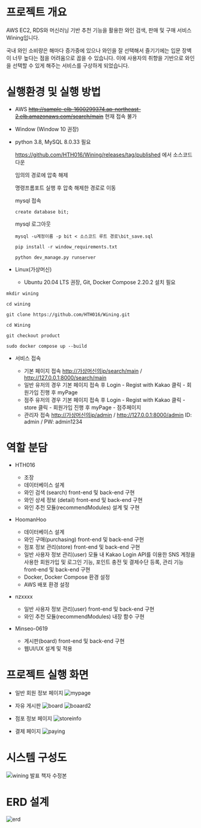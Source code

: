# 프로젝트 개요

AWS EC2, RDS와 머신러닝 기반 추천 기능을 활용한 와인 검색, 판매 및 구매 서비스 Wining입니다.

국내 와인 소비량은 해마다 증가중에 있으나 와인을 잘 선택해서 즐기기에는 입문 장벽이 너무 높다는 점을 어려움으로 꼽을 수 있습니다. 이에 사용자의 취향을 기반으로 와인을 선택할 수 있게 해주는 서비스를 구상하게 되었습니다.

# 실행환경 및 실행 방법

- AWS ~~<http://sample-elb-1600299374.ap-northeast-2.elb.amazonaws.com/search/main>~~ 현재 접속 불가
- Window (Window 10 권장)
- 
  python 3.8, MySQL 8.0.33 필요
  
  <https://github.com/HTH016/Wining/releases/tag/published> 에서 소스코드 다운

  임의의 경로에 압축 해제

  명령프롬포트 실행 후 압축 해제한 경로로 이동

  mysql 접속

  ```
  create database bit;
  ```
  mysql 로그아웃
  ```
  mysql -u계정이름 -p bit < 소스코드 루트 경로\bit_save.sql
  ```

  ```
  pip install -r window_requirements.txt
  ```

  ```
  python dev_manage.py runserver
  ```

  
- Linux(가상머신)

  - Ubuntu 20.04 LTS 권장, Git, Docker Compose 2.20.2 설치 필요
```
mkdir wining
```

```
cd wining
```

```
git clone https://github.com/HTH016/Wining.git
```

```
cd Wining
```

```
git checkout product
```

```
sudo docker compose up --build
```

- 서비스 접속

  - 기본 페이지 접속 <http://가상머신의ip/search/main> / <http://127.0.0.1:8000/search/main>
  - 일반 유저의 경우 기본 페이지 접속 후 Login - Regist with Kakao 클릭 - 회원가입 진행 후 myPage
  - 점주 유저의 경우 기본 페이지 접속 후 Login - Regist with Kakao 클릭 - store 클릭 - 회원가입 진행 후 myPage - 점주페이지
  - 관리자 접속 <http://가상머신의ip/admin> / <http://127.0.0.1:8000/admin> ID: admin / PW: admin1234

# 역할 분담
- HTH016
  - 조장
  - 데이터베이스 설계
  - 와인 검색 (search) front-end 및 back-end 구현
  - 와인 상세 정보 (detail) front-end 및 back-end 구현
  - 와인 추천 모듈(recommendModules) 설계 및 구현

- HoomanHoo
   - 데이터베이스 설계
   - 와인 구매(purchasing) front-end 및 back-end 구현
   - 점포 정보 관리(store) front-end 및 back-end 구현
   - 일반 사용자 정보 관리(user) 모듈 내 Kakao Login API를 이용한 SNS 계정을 사용한 회원가입 및 로그인 기능, 포인트 충전 및 결제수단 등록, 관리 기능 front-end 및 back-end 구현
   - Docker, Docker Compose 환경 설정
   - AWS 배포 환경 설정

- nzxxxx
  - 일반 사용자 정보 관리(user) front-end 및 back-end 구현
  - 와인 추천 모듈(recommendModules) 내장 함수 구현

- Minseo-0619
  - 게시판(board) front-end 및 back-end 구현
  -  웹UI/UX 설계 및 적용

# 프로젝트 실행 화면
- 일반 회원 정보 페이지
![mypage](https://github.com/HTH016/Wining/assets/129934364/07ab4afa-8857-438d-ab71-68eede0e7bd5)

- 자유 게시판
![board](https://github.com/HTH016/Wining/assets/129934364/25b61e0a-28a5-4840-890d-c5bbb2ceb2c9)
![boaard2](https://github.com/HTH016/Wining/assets/129934364/030ec7bf-a525-4c34-8613-a232c8d367fa)

- 점포 정보 페이지
![storeinfo](https://github.com/HTH016/Wining/assets/129934364/4aa33173-3f6b-4c12-ac5a-400ddf28f2ec)

- 결제 페이지
![paying](https://github.com/HTH016/Wining/assets/129934364/d3fce7fe-a49f-49c7-912a-18882e574a1e)




# 시스템 구성도

![wining 발표 책자 수정본](https://github.com/HoomanHoo/WiningFull/assets/129934364/6a0655df-2562-4f85-bde0-28797772bd4c)


# ERD 설계

![erd](https://github.com/HoomanHoo/WiningFull/assets/129934364/667b9326-2715-45fc-9ede-1aabe74d9df0)
